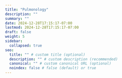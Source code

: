 ```yaml
---
title: "Pulmonology"
description: ""
summary: ""
date: 2024-12-28T17:15:17-07:00
lastmod: 2024-12-28T17:15:17-07:00
draft: false
weight: 5
sidebar:
  collapsed: true
seo:
  title: "" # custom title (optional)
  description: "" # custom description (recommended)
  canonical: "" # custom canonical URL (optional)
  noindex: false # false (default) or true
---
```

